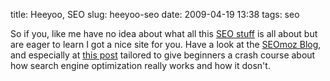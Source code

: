 title: Heeyoo, SEO
slug: heeyoo-seo
date: 2009-04-19 13:38
tags: seo

So if you, like me have no idea about what all this [SEO stuff](http://en.wikipedia.org/wiki/Search_engine_optimization) is all about but are eager to learn I got a nice site for you. Have a look at the [SEOmoz Blog](http://www.seomoz.org/blog), and especially at [this post](http://www.seomoz.org/blog/rewriting-the-beginners-guide-part-ix-myths-penalties-and-spam) tailored to give beginners a crash course about how search engine optimization really works and how it dosn't.
